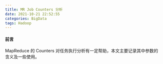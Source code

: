 ```yaml
---
title: MR Job Counters 分析
date: 2021-10-21 22:52:55
categories: BigData
tags: Hadoop
---
```


#### 前言
MapReduce 的 Counters 对任务执行分析有一定帮助，本文主要记录其中参数的含义及一些使用。

<!--more-->